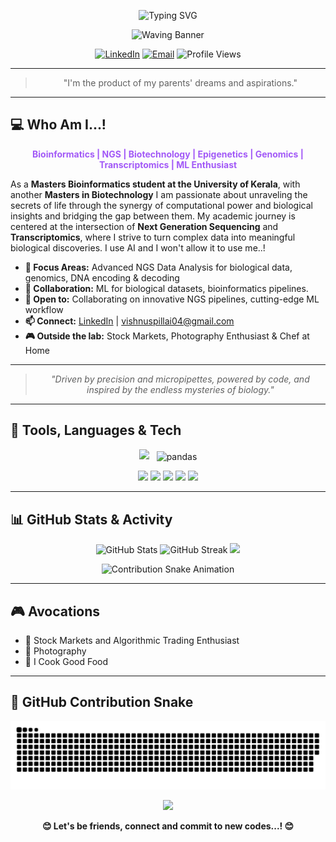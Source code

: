 <p align="center">
  <!-- Typing SVG Animation -->
  <img src="https://readme-typing-svg.demolab.com?font=Fira+Code&duration=4000&pause=500&color=F7A8B8&center=true&vCenter=true&width=600&lines=Hello+There...!;%F0%9F%A7%90+How+are+you...?+%F0%9F%A7%90;%F0%9F%A4%AD+You+can+call+me+The_Vzard+%F0%9F%A4%AD;Masters+in+Bioinformatics+%7C+NGS+%7C+Epigenetics;Masters+in+Biotechnology;Genomics+%7C+Transcriptomics;%F0%9F%94%A5+Machine+Learning+%F0%9F%94%A5;%F0%9F%91%BB+its+all+about+zeroes+and+ones+%F0%9F%91%BB" alt="Typing SVG" />
</p>

<!-- Animated Wave Banner -->
<p align="center">
  <img src="https://capsule-render.vercel.app/api?type=waving&color=0:e96443,100:904e95&height=180&section=header&text=🤓%20Hi...!%20I'm%20Vishnu%20S%20Pillai%20🤓&fontSize=40&fontColor=fff&animation=twinkling" alt="Waving Banner"/>
</p>

<p align="center">
  <a href="https://www.linkedin.com/in/vishnuspillai04"><img src="https://img.shields.io/badge/LinkedIn-Connect-blue?logo=linkedin&style=for-the-badge&logoColor=white&labelColor=0A66C2" alt="LinkedIn"></a>
  <a href="mailto:vishnuspillaires@gmail.com"><img src="https://img.shields.io/badge/Email-Contact-red?logo=gmail&style=for-the-badge" alt="Email"></a>
  <img src="https://komarev.com/ghpvc/?username=vishnuspillai&label=Profile+Views&color=0e75b6&style=for-the-badge" alt="Profile Views"/>
</p>

---

<blockquote align="center">"I'm the product of my parents' dreams and aspirations."</blockquote>

---

## 💻 Who Am I...!


<p align="center">
  <b>
    <span style="color:#a259f7;">
      Bioinformatics | NGS | Biotechnology | Epigenetics | Genomics | Transcriptomics | ML Enthusiast
    </span>
  </b>
</p>

As a <b>Masters Bioinformatics student at the University of Kerala</b>, with another <b>Masters in Biotechnology</b> I am passionate about unraveling the secrets of life through the synergy of computational power and biological insights and bridging the gap between them. My academic journey is centered at the intersection of <b>Next Generation Sequencing</b> and <b>Transcriptomics</b>, where I strive to turn complex data into meaningful biological discoveries. I use AI and I won't allow it to use me..!

- <b>🔬 Focus Areas:</b> Advanced NGS Data Analysis for biological data, genomics, DNA encoding & decoding  
- <b>🤝 Collaboration:</b> ML for biological datasets, bioinformatics pipelines.  
- <b>🚀 Open to:</b> Collaborating on innovative NGS pipelines, cutting-edge ML workflow  
- <b>📫 Connect:</b> <a href="https://www.linkedin.com/in/vishnuspillai04">LinkedIn</a> | vishnuspillai04@gmail.com  
- <b>🎮 Outside the lab:</b> Stock Markets, Photography Enthusiast & Chef at Home

---

<blockquote align="center">
  <i>"Driven by precision and micropipettes, powered by code, and inspired by the endless mysteries of biology."</i>
</blockquote>

---

## 🚀 Tools, Languages & Tech

<p align="center">
  <img src="https://skillicons.dev/icons?i=r,rstudio,python,linux,bash,tensorflow,pytorch,jupyter,github,git,html,css,vscode" />
  <img src="https://raw.githubusercontent.com/simple-icons/simple-icons/develop/icons/pandas.svg" width="40" title="pandas" style="vertical-align:middle; margin-left:8px;"/>
</p>

<p align="center">
  <img src="https://img.shields.io/badge/NGS-21a366?style=for-the-badge" />
  <img src="https://img.shields.io/badge/Bioinformatics-009688?style=for-the-badge" />
  <img src="https://img.shields.io/badge/Genomics | Epigenetics | Transcriptomics-6C3483?style=for-the-badge" />
  <img src="https://img.shields.io/badge/Biotechnology-009688?style=for-the-badge" />
  <img src="https://img.shields.io/badge/ML-00BFFF?style=for-the-badge" />
</p>

---


## 📊 GitHub Stats & Activity

<p align="center">
  <img src="https://github-readme-stats.vercel.app/api?username=vishnuspillai&show_icons=true&theme=radical" alt="GitHub Stats" height="140"/>
  <img src="https://github-readme-streak-stats.herokuapp.com/?user=vishnuspillai&theme=radical" alt="GitHub Streak" height="140"/>
  <img src="https://github-readme-stats.vercel.app/api/top-langs/?username=vishnuspillai&layout=compact&theme=radical" height="140"/>
</p>

<!-- Contribution Snake Animation -->
<p align="center">
  <img src="https://raw.githubusercontent.com/vishnuspillai/vishnuspillai/output/github-contribution-grid-snake.gif" alt="Contribution Snake Animation" />
</p>

---

## 🎮 Avocations


- 💸 Stock Markets and Algorithmic Trading Enthusiast
- 📸 Photography  
- 🍳 I Cook Good Food

---
## 🐍 GitHub Contribution Snake

<picture>
  <source media="(prefers-color-scheme: dark)" srcset="https://raw.githubusercontent.com/vishnuspillai/vishnuspillai/main/SillySnake/github-snake-dark.svg">
  <img alt="GitHub Contribution Snake" src="https://raw.githubusercontent.com/vishnuspillai/vishnuspillai/main/SillySnake/github-snake.svg">
</picture>


<p align="center">
  <img src="https://capsule-render.vercel.app/api?type=waving&color=auto&height=120&section=footer&animation=twinkling" />
</p>
<p align="center">
  <b>😊 Let's be friends, connect and commit to new codes...! 😊</b>
</p>



<!--
**vishnuspillai/vishnuspillai** is a ✨ special ✨ repository because its `README.md` (this file) appears on your GitHub profile.
-->
